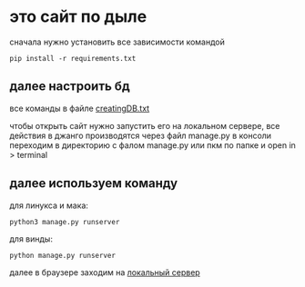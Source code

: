 # это сайт по дыле

сначала нужно установить все зависимости командой
```terminal
pip install -r requirements.txt
```

## далее настроить бд ##
все команды в файле [creatingDB.txt](https://github.com/whtslv7837/musicstore/blob/master/creatingDB.txt)

чтобы открыть сайт нужно запустить его на локальном сервере, все действия в джанго производятся через файл manage.py
в консоли переходим в директорию с фалом manage.py или пкм по папке и open in > terminal

## далее используем команду ##
для линукса и мака:
```terminal
python3 manage.py runserver
```
для винды:
```terminal
python manage.py runserver
```

далее в браузере заходим на [локальный сервер](http://127.0.0.1:8000/)

